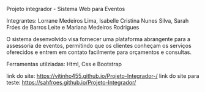 Projeto integrador - Sistema Web para Eventos

Integrantes:
Lorrane Medeiros Lima, Isabelle Cristina Nunes Silva, Sarah Fróes de Barros Leite e Mariana Medeiros Rodrigues

O sistema desenvolvido visa fornecer uma plataforma abrangente para a assessoria de eventos, permitindo que os clientes conheçam os serviços oferecidos e entrem em contato facilmente para orçamentos e consultas.

Ferramentas utilziadas: Html, Css e Bootstrap

link do site: https://vitinho455.github.io/Projeto-Integrador-/
link do site para teste: https://sahfroes.github.io/Projeto-Integrador/
